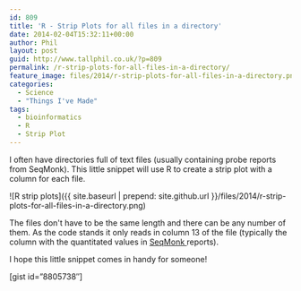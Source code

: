 ```yaml
---
id: 809
title: 'R - Strip Plots for all files in a directory'
date: 2014-02-04T15:32:11+00:00
author: Phil
layout: post
guid: http://www.tallphil.co.uk/?p=809
permalink: /r-strip-plots-for-all-files-in-a-directory/
feature_image: files/2014/r-strip-plots-for-all-files-in-a-directory.png
categories:
  - Science
  - "Things I've Made"
tags:
  - bioinformatics
  - R
  - Strip Plot
---
```

I often have directories full of text files (usually containing probe reports from SeqMonk). This little snippet will use R to create a strip plot with a column for each file.



![R strip plots]({{ site.baseurl | prepend: site.github.url }}/files/2014/r-strip-plots-for-all-files-in-a-directory.png)

The files don't have to be the same length and there can be any number of them. As the code stands it only reads in column 13 of the file (typically the column with the quantitated values in [SeqMonk ](http://www.bioinformatics.babraham.ac.uk/projects/seqmonk/)reports).

I hope this little snippet comes in handy for someone!

<div style="clear: both;">
</div>

[gist id=&#8221;8805738&#8243;]